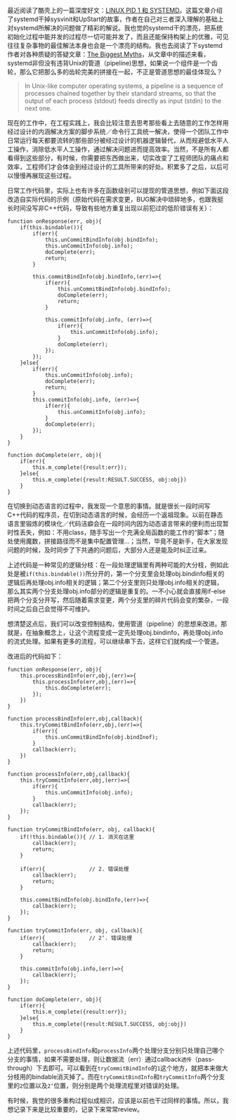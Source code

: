 
最近阅读了酷壳上的一篇深度好文：[LINUX PID 1 和 SYSTEMD](http://coolshell.cn/articles/17998.html)。这篇文章介绍了systemd干掉sysvinit和UpStart的故事，作者在自己对三者深入理解的基础上对systemd所解决的问题做了精彩的解说。我也觉的systemd干的漂亮，把系统初始化过程中能并发的过程尽一切可能并发了，而且还能保持构架上的优雅，可见往往复杂事物的最佳解法本身也会是一个漂亮的结构。我也去阅读了下systemd作者对各种质疑的答疑文章：[The Biggest Myths](http://0pointer.de/blog/projects/the-biggest-myths.html)，从文章中的描述来看，systemd非但没有违背Unix的管道（pipeline)思想，如果说一个组件是一个齿轮，那么它把那么多的齿轮完美的拼接在一起，不正是管道思想的最佳体现么？

>In Unix-like computer operating systems, a pipeline is a sequence of processes chained together by their standard streams, so that the output of each process (stdout) feeds directly as input (stdin) to the next one.

现在的工作中，在工程实践上，我会比较注意去思考那些看上去随意的工作怎样用经过设计的内涵解决方案的脚步系统／命令行工具统一解决，使得一个团队工作中日常运行每天都要流转的那些部分被经过设计的机器逻辑替代，从而规避低水平人工操作，消除低水平人工操作，通过解决问题进而提高效率。当然，不是所有人都看得到这些部分，有时候，你需要把东西做出来，切实改变了工程师团队的痛点和效率，工程师们才会体会到经过设计的工具所带来的好处。积累多了之后，以后可以慢慢再展现这些过程。

日常工作代码里，实际上也有许多在函数级别可以提现的管道思想，例如下面这段改造自实际代码的示例（原始代码在需求变更，BUG解决中琐碎地多，也跟我挺长时间没写非C++代码，导致有些地方重复出现以前犯过的低阶错误有关）：

```
function onResponse(err, obj){
	if(this.bindable()){
		if(err){
			this.unCommitBindInfo(obj.bindInfo);
			this.unCommitInfo(obj.info);
			doComplete(err);
			return;
		}

		this.commitBindInfo(obj.bindInfo,(err)=>{
			if(err){
				this.unCommitBindInfo(obj.bindInfo);
				doComplete(err);
				return;
			}

			this.commitInfo(obj.info, (err)=>{
				if(err){
					this.unCommitInfo(obj.info);
				}
				doComplete(err);
			});
		});
	}else{
		if(err){
			this.unCommitInfo(obj.info);
			doComplete(err);
			return;
		}
		this.commitInfo(obj.info, (err)=>{
			if(err){
				this.unCommitInfo(obj.info);
			}
			doComplete(err);
		});
	}
}

function doComplete(err, obj){
	if(err){
		this.m_complete({result:err});
	}else{
		this.m_complete({result:RESULT.SUCCESS, obj:obj})
	}
}
```

在切换到动态语言的过程中，我发现一个意思的事情。就是很长一段时间写C++代码的程序员，在切到动态语言的时候，会经历一个返祖现象。以前在静态语言里锻炼的模块化／代码洁癖会在一段时间内因为动态语言带来的便利而出现暂时性丢失，例如：不用class，随手写出一个充满全局函数的能工作的“脚本”；随处使用魔数，拼接路径而不是集中配置管理...；当然，毕竟不是新手，在大家发现问题的时候，及时同步了下共通的问题后，大部分人还是能及时纠正过来。

上述代码是一种常见的逻辑分枝：在一段处理逻辑里有两种可能的大分枝，例如此处是被`if(this.bindable())`所分开的，第一个分支里会处理obj.bindinfo相关的逻辑后再处理obj.info相关的逻辑；第二个分支里则只处理obj.info相关的逻辑，那么其实两个分支处理obj.info部分的逻辑是重复的。一不小心就会直接用if-else把两个分支分开写，然后随着需求变更，两个分支里的碎片代码会变的繁杂，一段时间之后自己会觉得不可维护。

想清楚这点后，我们可以改变控制结构，使用管道（pipeline）的思想来改进。那就是，在抽象概念上，让这个流程变成一定先处理obj.bindinfo，再处理obj.info的流式处理。如果有更多的流程，可以继续串下去，这样它们就构成一个管道。

改进后的代码如下：


```
function onResponse(err, obj){
	this.processBindInfo(err,obj,(err)=>{
		this.processInfo(err,obj,(err)=>{
			this.doComplete(err);
		});
	})
}

function processBindInfo(err,obj,callback){
	this.tryCommitBindInfo(err,obj,(err)=>{
		if(err){
			this.unCommitBindInfo(obj.bindInof);
		}
		callback(err);
	})
}

function processInfo(err,obj,callback){
	this.tryCommitInfo(err,obj,(err)=>{
		if(err){
			this.unCommitInfo(obj.info);
		}
		callback(err);
	});
}

function tryCommitBindInfo(err, obj, callback){
	if(!this.bindable()){ // 1. 消灭在这里
		callback(err);
		return;
	}

	if(err){              // 2. 错误处理
		callback(err);
		return;
	}

	this.commitBindInfo(obj.bindInfo,(err)=>{
		callback(err);
	});
}

function tryCommitInfo(err, obj, callback){
	if(err){              // 2‘. 错误处理
		callback(err);
		return;
	}
	
	this.commitInfo(obj.info,(err)=>{
		callback(err);
	});
}

function doComplete(err, obj){
	if(err){
		this.m_complete({result:err});
	}else{
		this.m_complete({result:RESULT.SUCCESS, obj:obj})
	}
}
```

上述代码里，`processBindInfo`和`processInfo`两个处理分支分别只处理自己哪个分支的事情，如果不需要处理，则让数据流（err）通过callback`透传`（pass-through）下去即可。可以看到在`tryCommitBindInfo`的`1`这个地方，就把本来做大分枝用的bindable消灭掉了。而在`tryCommitBindInfo`和`tryCommitInfo`两个分支里的`2`位置以及`2‘`位置，则分别是两个处理流程里对错误的处理。

有时候，我觉的很多重构过程似成相识，应该是以前也干过同样的事情。所以，我想记录下来是比较重要的，记录下来常常review。




